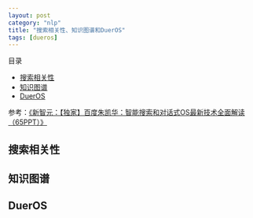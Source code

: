 ```yaml
---
layout: post
category: "nlp"
title: "搜索相关性、知识图谱和DuerOS"
tags: [dueros]
---
```


目录

<!-- TOC -->

- [搜索相关性](#搜索相关性)
- [知识图谱](#知识图谱)
- [DuerOS](#dueros)

<!-- /TOC -->

参考：[《新智元：【独家】百度朱凯华：智能搜索和对话式OS最新技术全面解读（65PPT）》](https://mp.weixin.qq.com/s?__biz=MzI3MTA0MTk1MA==&mid=2651995452&idx=2&sn=c580e8adb8bd30d13cf918babdd994af&chksm=f12149cdc656c0db351dbceab737adb5e5eec027a9d722031d196810bb1b8dec10ea3642ebee&mpshare=1&scene=1&srcid=0329BlcIHBOnMVgpnJ6H5aXI&pass_ticket=Htlvu54Fy3u%2F7%2BrIyF5OA2H235rnZvGZ9TN12axFlz1gzulu4QPYwr2E5IM3920U#rd)

## 搜索相关性

## 知识图谱

## DuerOS


